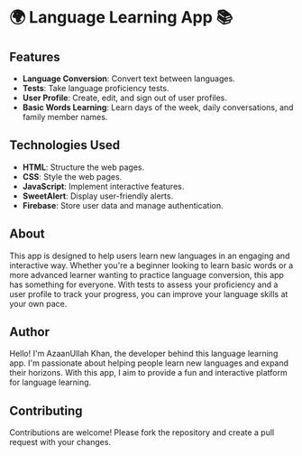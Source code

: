# 🌍 Language Learning App 📚

## Features

- **Language Conversion**: Convert text between languages.
- **Tests**: Take language proficiency tests.
- **User Profile**: Create, edit, and sign out of user profiles.
- **Basic Words Learning**: Learn days of the week, daily conversations, and family member names.

## Technologies Used

- **HTML**: Structure the web pages.
- **CSS**: Style the web pages.
- **JavaScript**: Implement interactive features.
- **SweetAlert**: Display user-friendly alerts.
- **Firebase**: Store user data and manage authentication.

## About

This app is designed to help users learn new languages in an engaging and interactive way. Whether you're a beginner looking to learn basic words or a more advanced learner wanting to practice language conversion, this app has something for everyone. With tests to assess your proficiency and a user profile to track your progress, you can improve your language skills at your own pace.

## Author
Hello! I'm AzaanUllah Khan, the developer behind this language learning app. I'm passionate about helping people learn new languages and expand their horizons. With this app, I aim to provide a fun and interactive platform for language learning.

## Contributing

Contributions are welcome! Please fork the repository and create a pull request with your changes.
